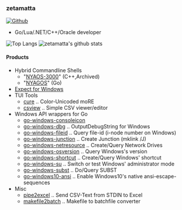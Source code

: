 ### zetamatta

[![Github](https://img.shields.io/github/followers/zetamatta?label=Follow&style=social)](https://github.com/zetamatta)

- Go/Lua/.NET/C++/Oracle developer

![Top Langs](https://github-readme-stats.vercel.app/api/top-langs/?username=zetamatta&hide=html)
![zetamatta's github stats](https://github-readme-stats.vercel.app/api?username=zetamatta&show_icons=true&count_private=true&line_height=40)

#### Products

- Hybrid Commandline Shells
    - "[NYAOS-3000](https://github.com/zetamatta/nyaos3000)" (C++,Archived)
    - "[NYAGOS](https://github.com/zetamatta/nyagos/)" (Go)
- [Expect for Windows](https://github.com/zetamatta/expect)
- TUI Tools
    - [cure](https://github.com/zetamatta/cure)
        .. Color-Unicoded moRE
    - [csview](https://github.com/zetamatta/csview)
        .. Simple CSV viewer/editor
- Windows API wrappers for Go
    - [go-windows-consoleicon](https://github.com/zetamatta/go-windows-consoleicon)
    - [go-windows-dbg](https://github.com/zetamatta/go-windows-dbg)
        .. OutputDebugString for Windows
    - [go-windows-fileid](https://github.com/zetamatta/go-windows-fileid)
        .. Query file-id (i-node number on Windows)
    - [go-windows-junction](https://github.com/zetamatta/go-windows-junction)
        .. Create Junction (mklink /J)
    - [go-windows-netresource](https://github.com/zetamatta/go-windows-netresource)
        .. Create/Query Network Drives
    - [go-windows-osversion](https://github.com/zetamatta/go-windows-osversion)
        .. Query Windows's version
    - [go-windows-shortcut](https://github.com/zetamatta/go-windows-shortcut)
        .. Create/Query Windows' shortcut
    - [go-windows-su](https://github.com/zetamatta/go-windows-su)
        .. Switch or test Windows' administrator mode
    - [go-windows-subst](https://github.com/zetamatta/go-windows-subst)
        .. Do/Query SUBST
    - [go-windows10-ansi](https://github.com/zetamatta/go-windows10-ansi)
        .. Enable Windows10's native ansi-escape-sequences
- Misc
    - [pipe2excel](https://github.com/zetamatta/pipe2excel)
        .. Send CSV-Text from STDIN to Excel
    - [makefile2batch](https://github.com/zetamatta/makefile2batch)
        .. Makefile to batchfile converter
